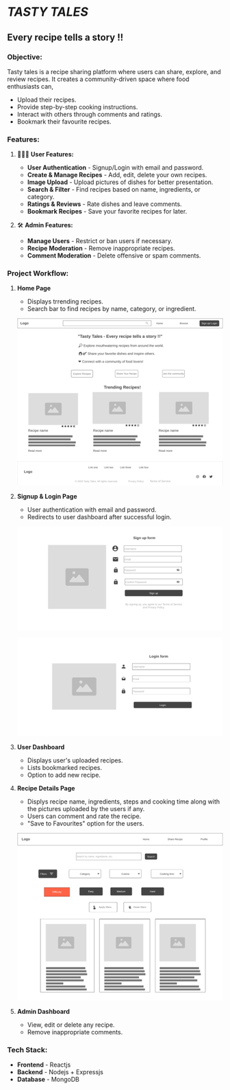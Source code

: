 # ***TASTY TALES***

## **Every recipe tells a story !!**

### **Objective:**

Tasty tales is a recipe sharing platform where users can share, explore, and review recipes. It creates a community-driven space where food enthusiasts can,

- Upload their recipes.
- Provide step-by-step cooking instructions.
- Interact with others through comments and ratings.
- Bookmark their favourite recipes.

### **Features:**

1. 👩🏻‍🍳 **User Features:**

   - **User Authentication** - Signup/Login with email and password.
   - **Create & Manage Recipes** - Add, edit, delete your own recipes.
   - **Image Upload** - Upload pictures of dishes for better presentation.
   - **Search & Filter** - Find recipes based on name, ingredients, or category.
   - **Ratings & Reviews** - Rate dishes and leave comments.
   - **Bookmark Recipes** - Save your favorite recipes for later.

1. 🛠️ **Admin Features:**

   - **Manage Users** - Restrict or ban users if necessary.
   - **Recipe Moderation** - Remove inappropriate recipes.
   - **Comment Moderation** - Delete offensive or spam comments.

### **Project Workflow:**

1. **Home Page**
     - Displays trrending recipes.
     - Search bar to find recipes by name, category, or ingredient.

     ![Home page](Homepage-2x.png)

1. **Signup & Login Page**
     - User authentication with email and password.
     - Redirects to user dashboard after successful login.

     ![Signup Page](Signup-Page-2x.png)  

     ![Login Page](Login-Page-2x.png)  

1. **User Dashboard**
     - Displays user's uploaded recipes.
     - Lists bookmarked recipes.
     - Option to add new recipe.
1. **Recipe Details Page**
     - Displys recipe name, ingredients, steps and cooking time along with the pictures uploaded by the users if any.
     - Users can comment and rate the recipe.
     - "Save to Favourites" option for the users.

     ![Browse Recipes](4-Browse-Recipes-Page-2x.png)
1. **Admin Dashboard**
     - View, edit or delete any recipe.
     - Remove inappropriate comments.

### **Tech Stack:**

- **Frontend** - Reactjs
- **Backend** - Nodejs + Expressjs
- **Database** - MongoDB
